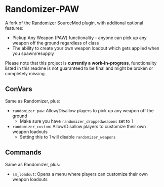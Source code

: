 # Randomizer-PAW
A fork of the [Randomizer](https://github.com/FortyTwoFortyTwo/Randomizer) SourceMod plugin, with additonal optional features:
- Pickup Any Weapon (PAW) functionality - anyone can pick up any weapon off the ground regardless of class
- The ability to create your own weapon loadout which gets applied when you spawn/resupply

Please note that this project is **currently a work-in-progress**, functionality listed in this readme is not guaranteed to be final and might be broken or completely missing.

## ConVars
Same as Randomizer, plus:
- `randomizer_paw`: Allow/Disallow players to pick up any weapon off the ground
  - Make sure you have `randomizer_droppedweapons` set to 1
- `randomizer_custom`: Allow/Disallow players to customize their own weapon loadouts
  - Setting this to 1 will disable `randomizer_weapons`

## Commands
Same as Randomizer, plus:
- `sm_loadout`: Opens a menu where players can customize their own weapon loadouts
